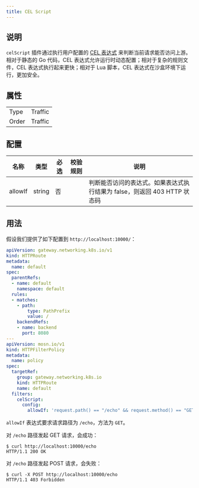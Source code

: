 ```yaml
---
title: CEL Script
---
```


## 说明

`celScript` 插件通过执行用户配置的 [CEL 表达式](../../expr) 来判断当前请求能否访问上游。相对于静态的 Go 代码，CEL 表达式允许运行时动态配置；相对于复杂的规则文件，CEL 表达式执行起来更快；相对于 Lua 脚本，CEL 表达式在沙盒环境下运行，更加安全。

## 属性

|       |         |
|-------|---------|
| Type  | Traffic |
| Order | Traffic |

## 配置

| 名称    | 类型   | 必选 | 校验规则 | 说明                                                                     |
|---------|--------|------|----------|--------------------------------------------------------------------------|
| allowIf | string | 否   |          | 判断能否访问的表达式。如果表达式执行结果为 false，则返回 403 HTTP 状态码 |

## 用法

假设我们提供了如下配置到 `http://localhost:10000/`：

```yaml
apiVersion: gateway.networking.k8s.io/v1
kind: HTTPRoute
metadata:
  name: default
spec:
  parentRefs:
  - name: default
    namespace: default
  rules:
  - matches:
    - path:
        type: PathPrefix
        value: /
    backendRefs:
    - name: backend
      port: 8080
---
apiVersion: mosn.io/v1
kind: HTTPFilterPolicy
metadata:
  name: policy
spec:
  targetRef:
    group: gateway.networking.k8s.io
    kind: HTTPRoute
    name: default
  filters:
    celScript:
      config:
        allowIf: 'request.path() == "/echo" && request.method() == "GET"'
```

`allowIf` 表达式要求请求路径为 `/echo`，方法为 `GET`。

对 `/echo` 路径发起 GET 请求，会成功：

```
$ curl http://localhost:10000/echo
HTTP/1.1 200 OK
```

对 `/echo` 路径发起 POST 请求，会失败：

```
$ curl -X POST http://localhost:10000/echo
HTTP/1.1 403 Forbidden
```
